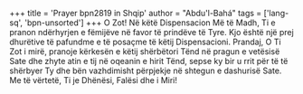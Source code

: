 +++
title = 'Prayer bpn2819 in Shqip'
author = "Abdu'l-Bahá"
tags = ['lang-sq', 'bpn-unsorted']
+++
O Zot! Në këtë Dispensacion Më të Madh, Ti e pranon ndërhyrjen e fëmijëve në favor të prindëve të Tyre. Kjo është një prej dhurëtive të pafundme e të posaçme të këtij Dispensacioni. Prandaj, O Ti Zot i mirë, pranoje kërkesën e këtij shërbëtori Tënd në pragun e vetësisë Sate dhe zhyte atin e tij në oqeanin e hirit Tënd, sepse ky bir u rrit për të të shërbyer Ty dhe bën vazhdimisht përpjekje në shtegun e dashurisë Sate. Me të vërtetë, Ti je Dhënësi, Falësi dhe i Miri!
